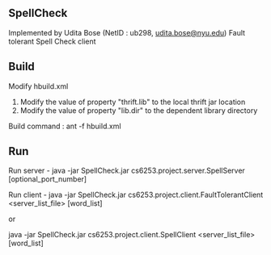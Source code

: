 SpellCheck 
-----------------------------------------------------------
Implemented by Udita Bose (NetID : ub298, udita.bose@nyu.edu)
Fault tolerant Spell Check client 


Build 
-----------------------------------------------------------
Modify hbuild.xml 
1. Modify the value of property "thrift.lib" to the local thrift jar location
2. Modify the value of property "lib.dir" to the dependent library directory

Build command : ant -f hbuild.xml

Run
-----------------------------------------------------------
Run server -
java -jar SpellCheck.jar  cs6253.project.server.SpellServer [optional_port_number]

Run client -
java -jar SpellCheck.jar  cs6253.project.client.FaultTolerantClient <server_list_file> <timeout> [word_list] 

or 

java -jar SpellCheck.jar  cs6253.project.client.SpellClient <server_list_file> <timeout> [word_list] 


